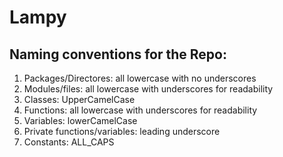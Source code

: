 Lampy
======

Naming conventions for the Repo:
--------------------------------
1. Packages/Directores: all lowercase with no underscores
2. Modules/files:       all lowercase with underscores for readability
3. Classes:             UpperCamelCase
4. Functions:           all lowercase with underscores for readability
5. Variables:           lowerCamelCase
5. Private functions/variables: leading underscore
6. Constants:           ALL_CAPS 
